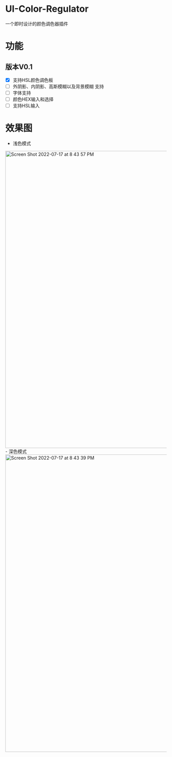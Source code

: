 # UI-Color-Regulator
一个即时设计的颜色调色器插件

# 功能
## 版本V0.1
- [x]  支持HSL颜色调色板
- [ ]  外阴影、内阴影、高斯模糊以及背景模糊 支持
- [ ]  字体支持
- [ ]  颜色HEX输入和选择
- [ ]  支持HSL输入

# 效果图
- 浅色模式
<img width="929" alt="Screen Shot 2022-07-17 at 8 43 57 PM" src="https://user-images.githubusercontent.com/39822906/179398885-ce46713d-f476-4a3f-9e02-d515d5a82ff4.png">
- 深色模式
<img width="930" alt="Screen Shot 2022-07-17 at 8 43 39 PM" src="https://user-images.githubusercontent.com/39822906/179398903-1a2d89ef-9325-41f4-98d7-c5b301a9d2b0.png">


